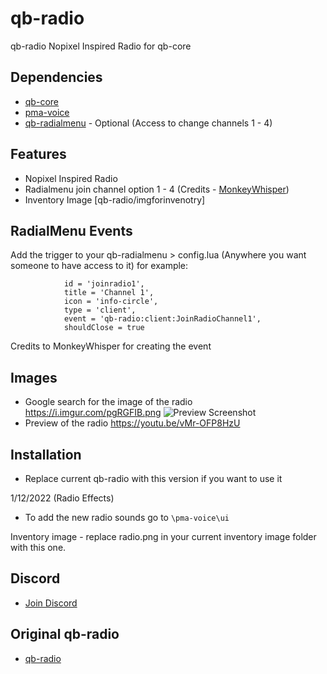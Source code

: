 # qb-radio
qb-radio Nopixel Inspired Radio for qb-core

## Dependencies
- [qb-core](https://github.com/qbcore-framework/qb-core)
- [pma-voice](https://githubmate.com/repo/AvarianKnight/pma-voice)
- [qb-radialmenu](https://github.com/qbcore-framework/qb-radialmenu) - Optional (Access to change channels 1 - 4)

## Features
- Nopixel Inspired Radio
- Radialmenu join channel option 1 - 4 (Credits - [MonkeyWhisper](https://github.com/MonkeyWhisper))
- Inventory Image [qb-radio/imgforinvenotry]

## RadialMenu Events
Add the trigger to your qb-radialmenu > config.lua (Anywhere you want someone to have access to it) for example:
```
            id = 'joinradio1',
            title = 'Channel 1',
            icon = 'info-circle',
            type = 'client',
            event = 'qb-radio:client:JoinRadioChannel1',
            shouldClose = true
```  
Credits to MonkeyWhisper for creating the event

## Images
- Google search for the image of the radio https://i.imgur.com/pgRGFIB.png
![Preview Screenshot](https://i.imgur.com/4gpPbXm.png)
- Preview of the radio https://youtu.be/vMr-OFP8HzU

## Installation
- Replace current qb-radio with this version if you want to use it

1/12/2022 (Radio Effects)
-  To add the new radio sounds go to `\pma-voice\ui`

Inventory image - replace radio.png in your current inventory image folder with this one.

## Discord
- [Join Discord](https://discord.gg/zRCdhENsHG)

## Original qb-radio
- [qb-radio](https://github.com/qbcore-framework/qb-radio)
